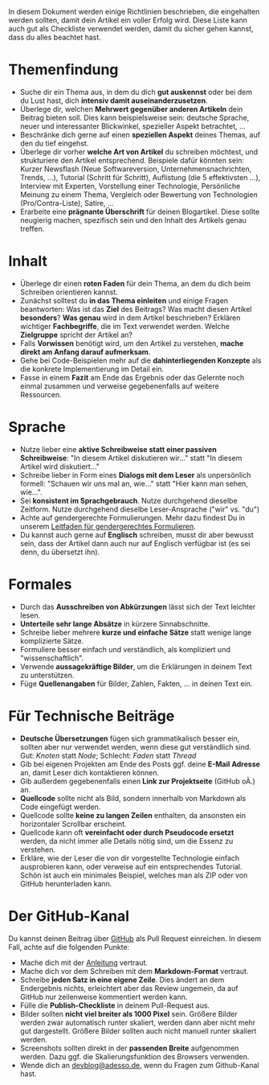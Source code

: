 In diesem Dokument werden einige Richtlinien beschrieben, die eingehalten werden sollten, damit dein Artikel ein voller Erfolg wird.
Diese Liste kann auch gut als Checkliste verwendet werden, damit du sicher gehen kannst, dass du alles beachtet hast. 

# Themenfindung
- Suche dir ein Thema aus, in dem du dich **gut auskennst** oder bei dem du Lust hast, dich **intensiv damit auseinanderzusetzen**. 
- Überlege dir, welchen **Mehrwert gegenüber anderen Artikeln** dein Beitrag bieten soll. Dies kann beispielsweise sein: deutsche Sprache, neuer und interessanter Blickwinkel, spezieller Aspekt betrachtet, ...
- Beschränke dich gerne auf einen **speziellen Aspekt** deines Themas, auf den du tief eingehst. 
- Überlege dir vorher **welche Art von Artikel** du schreiben möchtest, und strukturiere den Artikel entsprechend. Beispiele dafür könnten sein: Kurzer Newsflash (Neue Softwareversion, Unternehmensnachrichten, Trends, ...), Tutorial (Schritt für Schritt), Auflistung (die 5 effektivsten ...), Interview mit Experten, Vorstellung einer Technologie, Persönliche Meinung zu einem Thema, Vergleich oder Bewertung von Technologien (Pro/Contra-Liste), Satire, ...
- Erarbeite eine **prägnante Überschrift** für deinen Blogartikel. Diese sollte neugierig machen, spezifisch sein und den Inhalt des Artikels genau treffen.

# Inhalt
- Überlege dir einen **roten Faden** für dein Thema, an dem du dich beim Schreiben orientieren kannst.
- Zunächst solltest du **in das Thema einleiten** und einige Fragen beantworten: Was ist das **Ziel** des Beitrags? Was macht diesen Artikel **besonders**? **Was genau** wird in dem Artikel beschrieben? Erklären wichtiger **Fachbegriffe**, die im Text verwendet werden. Welche **Zielgruppe** spricht der Artikel an?
- Falls **Vorwissen** benötigt wird, um den Artikel zu verstehen, **mache direkt am Anfang darauf aufmerksam**.
- Gehe bei Code-Beispielen mehr auf die **dahinterliegenden Konzepte** als die konkrete Implementierung im Detail ein.
- Fasse in einem **Fazit** am Ende das Ergebnis oder das Gelernte noch einmal zusammen und verweise gegebenenfalls auf weitere Ressourcen.

# Sprache
- Nutze lieber eine **aktive Schreibweise statt einer passiven Schreibweise**: "In diesem Artikel diskutieren wir..." statt "In diesem Artikel wird diskutiert..."
- Schreibe lieber in Form eines **Dialogs mit dem Leser** als unpersönlich formell: "Schauen wir uns mal an, wie..." statt "Hier kann man sehen, wie...".
- Sei **konsistent im Sprachgebrauch**. Nutze durchgehend dieselbe Zeitform. Nutze durchgehend dieselbe Leser-Ansprache ("wir" vs. "du")
- Achte auf gendergerechte Formulierungen. Mehr dazu findest Du in unserem [Leitfaden für gendergerechtes Formulieren](https://intranet.adesso.de/marketing-pr/Lists/OeffentlicheDokumente/GenderBroschuer_wickelfalz_DIN_A5_hoch_6-seiter_25012019_WEB.pdf).
- Du kannst auch gerne auf **Englisch** schreiben, musst dir aber bewusst sein, dass der Artikel dann auch nur auf Englisch verfügbar ist (es sei denn, du übersetzt ihn).

# Formales
- Durch das **Ausschreiben von Abkürzungen** lässt sich der Text leichter lesen.
- **Unterteile sehr lange Absätze** in kürzere Sinnabschnitte.
- Schreibe lieber mehrere **kurze und einfache Sätze** statt wenige lange komplizierte Sätze.
- Formuliere besser einfach und verständlich, als kompliziert und "wissenschaftlich".
- Verwende **aussagekräftige Bilder**, um die Erklärungen in deinem Text zu unterstützen.
- Füge **Quellenangaben** für Bilder, Zahlen, Fakten, ... in deinen Text ein.

# Für Technische Beiträge
- **Deutsche Übersetzungen** fügen sich grammatikalisch besser ein, sollten aber nur verwendet werden, wenn diese gut verständlich sind. Gut: _Knoten_ statt _Node_; Schlecht: _Faden_ statt _Thread_
- Gib bei eigenen Projekten am Ende des Posts ggf. deine **E-Mail Adresse** an, damit Leser dich kontaktieren können.
- Gib außerdem gegebenenfalls einen **Link zur Projektseite** (GitHub oÄ.) an.
- **Quellcode** sollte nicht als Bild, sondern innerhalb von Markdown als Code eingefügt werden.
- Quellcode sollte **keine zu langen Zeilen** enthalten, da ansonsten ein horizontaler Scrollbar erscheint.
- Quellcode kann oft **vereinfacht oder durch Pseudocode ersetzt** werden, da nicht immer alle Details nötig sind, um die Essenz zu verstehen.
- Erkläre, wie der Leser die von dir vorgestellte Technologie einfach ausprobieren kann, oder verweise auf ein entsprechendes Tutorial. Schön ist auch ein minimales Beispiel, welches man als ZIP oder von GitHub herunterladen kann.

# Der GitHub-Kanal
Du kannst deinen Beitrag über [GitHub](https://github.com/adessoAG/devblog/) als Pull Request einreichen. In diesem Fall, achte auf die folgenden Punkte:
- Mache dich mit der [Anleitung](https://github.com/adessoAG/devblog/blob/master/examples/2017-08-10-blog-post-guide.md) vertraut. 
- Mache dich vor dem Schreiben mit dem **Markdown-Format** vertraut.
- Schreibe **jeden Satz in eine eigene Zeile**. Dies ändert an dem Endergebnis nichts, erleichtert aber das Review ungemein, da auf GitHub nur zeilenweise kommentiert werden kann.
- Fülle die **Publish-Checkliste** in deinem Pull-Request aus.
- Bilder sollten **nicht viel breiter als 1000 Pixel** sein. Größere Bilder werden zwar automatisch runter skaliert, werden dann aber nicht mehr gut dargestellt. Größere Bilder sollten auch nicht manuell runter skaliert werden.
- Screenshots sollten direkt in der **passenden Breite** aufgenommen werden. Dazu ggf. die Skalierungsfunktion des Browsers verwenden.
- Wende dich an [devblog@adesso.de](mailto:devblog@adesso.de), wenn du Fragen zum Github-Kanal hast.
